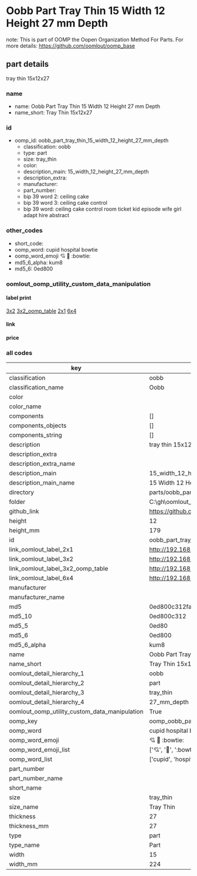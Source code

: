 # Oobb Part Tray Thin 15 Width 12 Height 27 mm Depth  

note: This is part of OOMP the Oopen Organization Method For Parts. For more details: https://github.com/oomlout/oomp_base

##  part details
  



tray thin 15x12x27



### name
* name: Oobb Part Tray Thin 15 Width 12 Height 27 mm Depth
* name_short: Tray Thin 15x12x27 
### id
* oomp_id: oobb_part_tray_thin_15_width_12_height_27_mm_depth
  * classification: oobb
  * type: part
  * size: tray_thin
  * color: 
  * description_main: 15_width_12_height_27_mm_depth
  * description_extra: 
  * manufacturer: 
  * part_number: 
  * bip 39 word 2: ceiling cake
  * bip 39 word 3: ceiling cake control
  * bip 39 word: ceiling cake control room ticket kid episode wife girl adapt hire abstract

### other_codes
* short_code: 
* oomp_word: cupid hospital bowtie
* oomp_word_emoji :cupid: :hospital: :bowtie:
* md5_6_alpha: kum8
* md5_6: 0ed800






### oomlout_oomp_utility_custom_data_manipulation
#### label print
[3x2](http://192.168.1.245:1112/?label=oomp%20kum8)
[3x2_oomp_table](http://192.168.1.108:1112/?label=oomp%20kum8)
[2x1](http://192.168.1.242:1112/?label=oomp%20kum8)
[6x4](http://192.168.1.55:1112/?label=oomp%20kum8)    

#### link

                              

#### price







### all codes 
| key | value |  
| --- | --- |  
| classification | oobb |  
| classification_name | Oobb |  
| color |  |  
| color_name |  |  
| components | [] |  
| components_objects | [] |  
| components_string | [] |  
| description | tray thin 15x12x27 |  
| description_extra |  |  
| description_extra_name |  |  
| description_main | 15_width_12_height_27_mm_depth |  
| description_main_name | 15 Width 12 Height 27 mm Depth |  
| directory | parts/oobb_part_tray_thin_15_width_12_height_27_mm_depth |  
| folder | C:\gh\oomlout_oobb_version_4_generated_parts\parts\oobb_part_tray_thin_15_width_12_height_27_mm_depth |  
| github_link | https://github.com/oomlout/oomlout_oomp_part_src/tree/main/parts/oobb_part_tray_thin_15_width_12_height_27_mm_depth |  
| height | 12 |  
| height_mm | 179 |  
| id | oobb_part_tray_thin_15_width_12_height_27_mm_depth |  
| link_oomlout_label_2x1 | http://192.168.1.242:1112/?label=oomp%20kum8 |  
| link_oomlout_label_3x2 | http://192.168.1.245:1112/?label=oomp%20kum8 |  
| link_oomlout_label_3x2_oomp_table | http://192.168.1.108:1112/?label=oomp%20kum8 |  
| link_oomlout_label_6x4 | http://192.168.1.55:1112/?label=oomp%20kum8 |  
| manufacturer |  |  
| manufacturer_name |  |  
| md5 | 0ed800c312fae97de970dbbe5ec81127 |  
| md5_10 | 0ed800c312 |  
| md5_5 | 0ed80 |  
| md5_6 | 0ed800 |  
| md5_6_alpha | kum8 |  
| name | Oobb Part Tray Thin 15 Width 12 Height 27 mm Depth |  
| name_short | Tray Thin 15x12x27  |  
| oomlout_detail_hierarchy_1 | oobb |  
| oomlout_detail_hierarchy_2 | part |  
| oomlout_detail_hierarchy_3 | tray_thin |  
| oomlout_detail_hierarchy_4 | 27_mm_depth |  
| oomlout_oomp_utility_custom_data_manipulation | True |  
| oomp_key | oomp_oobb_part_tray_thin_15_width_12_height_27_mm_depth |  
| oomp_word | cupid hospital bowtie |  
| oomp_word_emoji | :cupid: :hospital: :bowtie: |  
| oomp_word_emoji_list | [':cupid:', ':hospital:', ':bowtie:'] |  
| oomp_word_list | ['cupid', 'hospital', 'bowtie'] |  
| part_number |  |  
| part_number_name |  |  
| short_name |  |  
| size | tray_thin |  
| size_name | Tray Thin |  
| thickness | 27 |  
| thickness_mm | 27 |  
| type | part |  
| type_name | Part |  
| width | 15 |  
| width_mm | 224 |  
